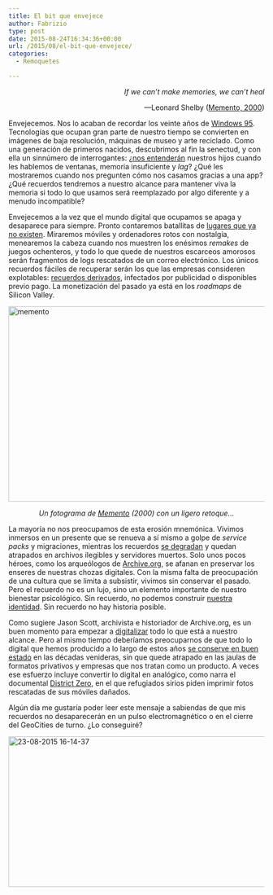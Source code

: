 ```yaml
---
title: El bit que envejece
author: Fabrizio
type: post
date: 2015-08-24T16:34:36+00:00
url: /2015/08/el-bit-que-envejece/
categories:
  - Remoquetes

---
```

<p style="text-align: right;">
  <em>If we can&#8217;t make memories, we can&#8217;t heal</em>
</p>

<p style="text-align: right;">
  —Leonard Shelby (<a href="http://www.imdb.com/title/tt0209144/?ref_=ttqt_qt_tt" target="_blank">Memento, 2000</a>)
</p>

Envejecemos. Nos lo acaban de recordar los veinte años de <a href="http://www.telegraph.co.uk/technology/microsoft/windows/11817065/Twenty-years-ago-Microsoft-launched-Windows-95-changing-the-world.html" target="_blank">Windows 95</a>. Tecnologías que ocupan gran parte de nuestro tiempo se convierten en imágenes de baja resolución, máquinas de museo y arte reciclado. Como una generación de primeros nacidos, descubrimos al fin la senectud, y con ella un sinnúmero de interrogantes: ¿<a href="http://boingboing.net/2015/08/21/chinese-gaming-multi-entry.html" target="_blank">nos entenderán</a> nuestros hijos cuando les hablemos de ventanas, memoria insuficiente y _lag_? ¿Qué les mostraremos cuando nos pregunten cómo nos casamos gracias a una app? ¿Qué recuerdos tendremos a nuestro alcance para mantener viva la memoria si todo lo que usamos será reemplazado por algo diferente y a menudo incompatible?

Envejecemos a la vez que el mundo digital que ocupamos se apaga y desaparece para siempre. Pronto contaremos batallitas de <a href="http://fusion.net/story/181901/we-took-a-tour-of-the-abandoned-college-campuses-of-second-life/" target="_blank">lugares que ya no existen</a>. Miraremos móviles y ordenadores rotos con nostalgia, menearemos la cabeza cuando nos muestren los enésimos _remakes_ de juegos ochenteros, y todo lo que quede de nuestros escarceos amorosos serán fragmentos de logs rescatados de un correo electrónico. Los únicos recuerdos fáciles de recuperar serán los que las empresas consideren explotables: <a href="http://remoquete.com/2015/05/recuerdos-derivados/" target="_blank">recuerdos derivados</a>, infectados por publicidad o disponibles previo pago. La monetización del pasado ya está en los _roadmaps_ de Silicon Valley.

<img class="aligncenter size-full wp-image-244780197" src="https://i1.wp.com/remoquete.com/wp-content/uploads/2015/08/memento.png?resize=600%2C384" alt="memento" width="600" height="384" srcset="https://i1.wp.com/remoquete.com/wp-content/uploads/2015/08/memento.png?w=600 600w, https://i1.wp.com/remoquete.com/wp-content/uploads/2015/08/memento.png?resize=300%2C192 300w, https://i1.wp.com/remoquete.com/wp-content/uploads/2015/08/memento.png?resize=150%2C96 150w, https://i1.wp.com/remoquete.com/wp-content/uploads/2015/08/memento.png?resize=400%2C256 400w, https://i1.wp.com/remoquete.com/wp-content/uploads/2015/08/memento.png?resize=200%2C128 200w" sizes="(max-width: 600px) 100vw, 600px" data-recalc-dims="1" /> 

<p style="text-align: center;">
  <em>Un fotograma de <a href="http://www.imdb.com/title/tt0209144/" target="_blank">Memento</a> (2000) con un ligero retoque&#8230; </em>
</p>

La mayoría no nos preocupamos de esta erosión mnemónica. Vivimos inmersos en un presente que se renueva a sí mismo a golpe de _service packs_ y migraciones, mientras los recuerdos <a href="https://en.wikipedia.org/wiki/Data_degradation" target="_blank">se degradan</a> y quedan atrapados en archivos ilegibles y servidores muertos. Solo unos pocos héroes, como los arqueólogos de <a href="https://archive.org/" target="_blank">Archive.org</a>, se afanan en preservar los enseres de nuestras chozas digitales. Con la misma falta de preocupación de una cultura que se limita a subsistir, vivimos sin conservar el pasado. Pero el recuerdo no es un lujo, sino un elemento importante de nuestro bienestar psicológico. Sin recuerdo, no podemos construir <a href="http://ist-socrates.berkeley.edu/~kihlstrm/SelfIdentityMemory.htm" target="_blank">nuestra identidad</a>. Sin recuerdo no hay historia posible.

Como sugiere Jason Scott, archivista e historiador de Archive.org, es un buen momento para empezar a <a href="http://ascii.textfiles.com/archives/4775" target="_blank">digitalizar</a> todo lo que está a nuestro alcance. Pero al mismo tiempo deberíamos preocuparnos de que todo lo digital que hemos producido a lo largo de estos años <a href="http://articulos.softonic.com/recuperar-abrir-archivos-antiguos" target="_blank">se conserve en buen estado</a> en las décadas venideras, sin que quede atrapado en las jaulas de formatos privativos y empresas que nos tratan como un producto. A veces ese esfuerzo incluye convertir lo digital en analógico, como narra el documental <a href="https://www.youtube.com/watch?v=uo5-Pgh2mCQ" target="_blank">District Zero</a>, en el que refugiados sirios piden imprimir fotos rescatadas de sus móviles dañados.

Algún día me gustaría poder leer este mensaje a sabiendas de que mis recuerdos no desaparecerán en un pulso electromagnético o en el cierre del GeoCities de turno. ¿Lo conseguiré?

<img class="aligncenter size-full wp-image-244780191" src="https://i1.wp.com/remoquete.com/wp-content/uploads/2015/08/23-08-2015-16-14-37.jpg?resize=631%2C296" alt="23-08-2015 16-14-37" width="631" height="296" srcset="https://i1.wp.com/remoquete.com/wp-content/uploads/2015/08/23-08-2015-16-14-37.jpg?w=631 631w, https://i1.wp.com/remoquete.com/wp-content/uploads/2015/08/23-08-2015-16-14-37.jpg?resize=300%2C141 300w, https://i1.wp.com/remoquete.com/wp-content/uploads/2015/08/23-08-2015-16-14-37.jpg?resize=150%2C70 150w, https://i1.wp.com/remoquete.com/wp-content/uploads/2015/08/23-08-2015-16-14-37.jpg?resize=400%2C188 400w, https://i1.wp.com/remoquete.com/wp-content/uploads/2015/08/23-08-2015-16-14-37.jpg?resize=200%2C94 200w" sizes="(max-width: 631px) 100vw, 631px" data-recalc-dims="1" />